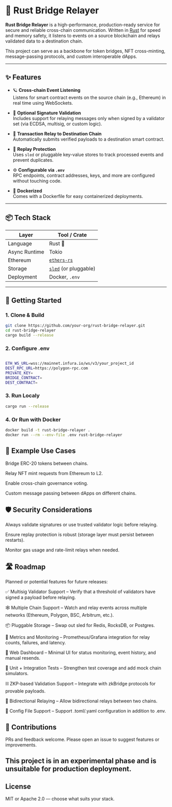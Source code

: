 # 🌉 Rust Bridge Relayer

**Rust Bridge Relayer** is a high-performance, production-ready service for secure and reliable cross-chain communication. Written in [Rust](https://www.rust-lang.org/) for speed and memory safety, it listens to events on a source blockchain and relays validated data to a destination chain.

This project can serve as a backbone for token bridges, NFT cross-minting, message-passing protocols, and custom interoperable dApps.

---

## ✨ Features

- 🪐 **Cross-chain Event Listening**  
  Listens for smart contract events on the source chain (e.g., Ethereum) in real time using WebSockets.

- 🔐 **Optional Signature Validation**  
  Includes support for relaying messages only when signed by a validator set (via ECDSA, multisig, or custom logic).

- 🚀 **Transaction Relay to Destination Chain**  
  Automatically submits verified payloads to a destination smart contract.

- 💾 **Replay Protection**  
  Uses `sled` or pluggable key-value stores to track processed events and prevent duplicates.

- ⚙️ **Configurable via `.env`**  
  RPC endpoints, contract addresses, keys, and more are configured without touching code.

- 🐳 **Dockerized**  
  Comes with a Dockerfile for easy containerized deployments.

---

## 📦 Tech Stack

| Layer         | Tool / Crate                                              |
| ------------- | --------------------------------------------------------- |
| Language      | Rust 🦀                                                   |
| Async Runtime | Tokio                                                     |
| Ethereum      | [`ethers-rs`](https://docs.rs/ethers)                     |
| Storage       | [`sled`](https://github.com/spacejam/sled) (or pluggable) |
| Deployment    | Docker, `.env`                                            |

---

## 🚀 Getting Started

### 1. Clone & Build

```bash
git clone https://github.com/your-org/rust-bridge-relayer.git
cd rust-bridge-relayer
cargo build --release
```

### 2. Configure .env

```bash

ETH_WS_URL=wss://mainnet.infura.io/ws/v3/your_project_id
DEST_RPC_URL=https://polygon-rpc.com
PRIVATE_KEY=
BRIDGE_CONTRACT=
DEST_CONTRACT=

```

### 3. Run Localy

```bash
cargo run --release

```

### 4. Or Run with Docker

```bash
docker build -t rust-bridge-relayer .
docker run --rm --env-file .env rust-bridge-relayer

```

## 🧪 Example Use Cases

Bridge ERC-20 tokens between chains.

Relay NFT mint requests from Ethereum to L2.

Enable cross-chain governance voting.

Custom message passing between dApps on different chains.

## 🛡️ Security Considerations

Always validate signatures or use trusted validator logic before relaying.

Ensure replay protection is robust (storage layer must persist between restarts).

Monitor gas usage and rate-limit relays when needed.

## 🛣️ Roadmap

Planned or potential features for future releases:

✅ Multisig Validator Support – Verify that a threshold of validators have signed a payload before relaying.

🕸 Multiple Chain Support – Watch and relay events across multiple networks (Ethereum, Polygon, BSC, Arbitrum, etc.).

📦 Pluggable Storage – Swap out sled for Redis, RocksDB, or Postgres.

📡 Metrics and Monitoring – Prometheus/Grafana integration for relay counts, failures, and latency.

💬 Web Dashboard – Minimal UI for status monitoring, event history, and manual resends.

🧪 Unit + Integration Tests – Strengthen test coverage and add mock chain simulators.

⛓ ZKP-based Validation Support – Integrate with zkBridge protocols for provable payloads.

🔄 Bidirectional Relaying – Allow bidirectional relays between two chains.

📑 Config File Support – Support .toml/.yaml configuration in addition to .env.

## 🙌 Contributions

PRs and feedback welcome. Please open an issue to suggest features or improvements.

## This project is in an experimental phase and is unsuitable for production deployment.

## License

MIT or Apache 2.0 — choose what suits your stack.
